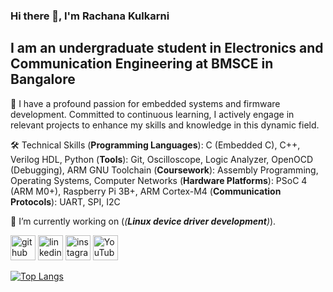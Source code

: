 ### Hi there 👋, I'm Rachana Kulkarni
## I am an undergraduate student in Electronics and Communication Engineering at BMSCE in Bangalore

🚀 I have a profound passion for embedded systems and firmware development. Committed to continuous learning, I actively engage in relevant projects to enhance my skills and knowledge in this dynamic field.

🛠️ Technical Skills
(**Programming Languages**): C (Embedded C), C++, Verilog HDL, Python
(**Tools**): Git, Oscilloscope, Logic Analyzer, OpenOCD (Debugging), ARM GNU Toolchain
(**Coursework**): Assembly Programming, Operating Systems, Computer Networks
(**Hardware Platforms**): PSoC 4 (ARM M0+), Raspberry Pi 3B+, ARM Cortex-M4
(**Communication Protocols**): UART, SPI, I2C

🎯 I’m currently working on (*(**Linux device driver development**)*). 


[<img src='https://cdn.jsdelivr.net/npm/simple-icons@3.0.1/icons/github.svg' alt='github' height='40'>](https://github.com/rachana-k-kulkarni)  [<img src='https://cdn.jsdelivr.net/npm/simple-icons@3.0.1/icons/linkedin.svg' alt='linkedin' height='40'>](https://www.linkedin.com/in/rachana-k-kulkarni/)  [<img src='https://cdn.jsdelivr.net/npm/simple-icons@3.0.1/icons/instagram.svg' alt='instagram' height='40'>](https://www.instagram.com/creata_kulkarni/?hl=en)  [<img src='https://cdn.jsdelivr.net/npm/simple-icons@3.0.1/icons/youtube.svg' alt='YouTube' height='40'>](www.youtube.com/@Creata_Kulkarni)  

[![Top Langs](https://github-readme-stats.vercel.app/api/top-langs/?username=rachana-k-kulkarni)](https://github.com/anuraghazra/github-readme-stats)
